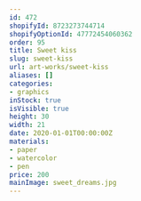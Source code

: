 ```yaml
---
id: 472
shopifyId: 8723273744714
shopifyOptionId: 47772454060362
order: 95
title: Sweet kiss
slug: sweet-kiss
url: art-works/sweet-kiss
aliases: []
categories:
- graphics
inStock: true
isVisible: true
height: 30
width: 21
date: 2020-01-01T00:00:00Z
materials:
- paper
- watercolor
- pen
price: 200
mainImage: sweet_dreams.jpg
---
```

